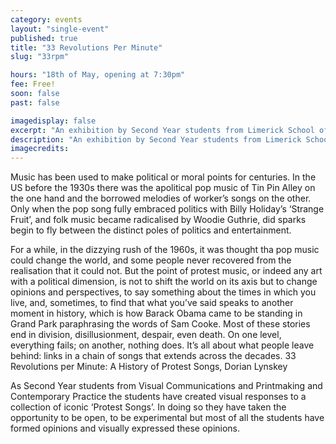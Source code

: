 ```yaml
---
category: events
layout: "single-event"
published: true
title: "33 Revolutions Per Minute"
slug: "33rpm"

hours: "18th of May, opening at 7:30pm"
fee: Free!
soon: false
past: false

imagedisplay: false
excerpt: "An exhibition by Second Year students from Limerick School of Art & Design - Visual Communications & Print and Contemporary Practice"
description: "An exhibition by Second Year students from Limerick School of Art & Design - Visual Communications & Print and Contemporary Practice"
imagecredits:
---
```


Music has been used to make political or moral points for centuries. In the US before the 1930s there was the apolitical pop music of Tin Pin Alley on the one hand and the borrowed melodies of worker’s songs on the other. Only when the pop song fully embraced politics with Billy Holiday’s ‘Strange Fruit’, and folk music became radicalised by Woodie Guthrie, did sparks begin to fly between the distinct poles of politics and entertainment.

For a while, in the dizzying rush of the 1960s, it was thought tha pop music could change the world, and some people never recovered from the realisation that it could not. But the point of protest music, or indeed any art with a political dimension, is not to shift the world on its axis but to change opinions and perspectives, to say something about the times in which you live, and, sometimes, to find that what you’ve said speaks to another moment in history, which is how Barack Obama came to be standing in Grand Park paraphrasing the words of Sam Cooke. Most of these stories end in division, disillusionment, despair, even death. On one level, everything fails; on another, nothing does. It’s all about what people leave behind: links in a chain of songs that extends across the decades. 33 Revolutions per Minute: A History of Protest Songs, Dorian Lynskey

As Second Year students from Visual Communications and Printmaking and Contemporary Practice the students have created visual responses to a collection of iconic ‘Protest Songs’. In doing so they have taken the opportunity to be open, to be experimental but most of all the students have formed opinions and visually expressed these opinions.
